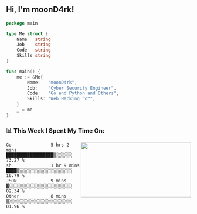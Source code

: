 <h2> Hi, I'm moonD4rk!</h2>

```go
package main

type Me struct {
	Name   string
	Job    string
	Code   string
	Skills string
}

func main() {
	me := &Me{
		Name:   "moonD4rk",
		Job:    "Cyber Security Engineer",
		Code:   "Go and Python and Others",
		Skills: "Web Hacking ^o^",
	}
	_ = me
}
```

<h3>📊 This Week I Spent My Time On:</h3>
<img align='right' src="https://github-readme-stats.vercel.app/api?username=moond4rk&show_icons=true&theme=radical", width="300" height="150">

<!--START_SECTION:waka-->

```text
Go               5 hrs 2 mins    ██████████████████▒░░░░░░   73.27 %
sh               1 hr 9 mins     ████▒░░░░░░░░░░░░░░░░░░░░   16.79 %
JSON             9 mins          ▓░░░░░░░░░░░░░░░░░░░░░░░░   02.34 %
Other            8 mins          ▒░░░░░░░░░░░░░░░░░░░░░░░░   01.96 %
```

<!--END_SECTION:waka-->


